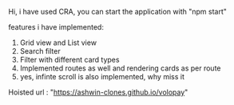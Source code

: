Hi, i have used CRA, you can start the application with "npm start"

features i have implemented:

1. Grid view and List view
2. Search filter
3. Filter with different card types
4. Implemented routes as well and rendering cards as per    route
5. yes, infinte scroll is also implemented, why miss it


Hoisted url : "https://ashwin-clones.github.io/volopay"